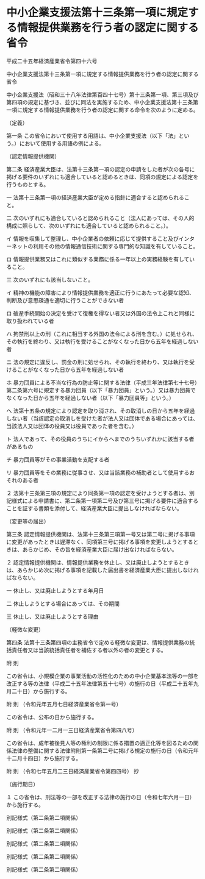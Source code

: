 # 中小企業支援法第十三条第一項に規定する情報提供業務を行う者の認定に関する省令

平成二十五年経済産業省令第四十六号

中小企業支援法第十三条第一項に規定する情報提供業務を行う者の認定に関する省令

中小企業支援法（昭和三十八年法律第百四十七号）第十三条第一項、第三項及び第四項の規定に基づき、並びに同法を実施するため、中小企業支援法第十三条第一項に規定する情報提供業務を行う者の認定に関する命令を次のように定める。

（定義）

第一条 この省令において使用する用語は、中小企業支援法（以下「法」という。）において使用する用語の例による。

（認定情報提供機関）

第二条 経済産業大臣は、法第十三条第一項の認定の申請をした者が次の各号に掲げる要件のいずれにも適合していると認めるときは、同項の規定による認定を行うものとする。

一 法第十三条第一項の経済産業大臣が定める指針に適合すると認められること。

二 次のいずれにも適合していると認められること（法人にあっては、その人的構成に照らして、次のいずれにも適合していると認められること。）。

イ 情報を収集して整理し、中小企業者の依頼に応じて提供すること及びインターネットの利用その他の情報通信技術に関する専門的な知識を有していること。

ロ 情報提供業務又はこれに類似する業務に係る一年以上の実務経験を有していること。

三 次のいずれにも該当しないこと。

イ 精神の機能の障害により情報提供業務を適正に行うにあたって必要な認知、判断及び意思疎通を適切に行うことができない者

ロ 破産手続開始の決定を受けて復権を得ない者又は外国の法令上これと同様に取り扱われている者

ハ 拘禁刑以上の刑（これに相当する外国の法令による刑を含む。）に処せられ、その執行を終わり、又は執行を受けることがなくなった日から五年を経過しない者

ニ 法の規定に違反し、罰金の刑に処せられ、その執行を終わり、又は執行を受けることがなくなった日から五年を経過しない者

ホ 暴力団員による不当な行為の防止等に関する法律（平成三年法律第七十七号）第二条第六号に規定する暴力団員（以下「暴力団員」という。）又は暴力団員でなくなった日から五年を経過しない者（以下「暴力団員等」という。）

ヘ 法第十五条の規定により認定を取り消され、その取消しの日から五年を経過しない者（当該認定の取消しを受けた者が法人又は団体である場合にあっては、当該法人又は団体の役員又は役員であった者を含む。）

ト 法人であって、その役員のうちにイからヘまでのうちいずれかに該当する者があるもの

チ 暴力団員等がその事業活動を支配する者

リ 暴力団員等をその業務に従事させ、又は当該業務の補助者として使用するおそれのある者

２ 法第十三条第三項の規定により同条第一項の認定を受けようとする者は、別記様式による申請書に、第二条第一項第二号及び第三号に掲げる要件に適合することを証する書類を添付して、経済産業大臣に提出しなければならない。

（変更等の届出）

第三条 認定情報提供機関は、法第十三条第三項第一号又は第二号に掲げる事項に変更があったときは遅滞なく、同項第三号に掲げる事項を変更しようとするときは、あらかじめ、その旨を経済産業大臣に届け出なければならない。

２ 認定情報提供機関は、情報提供業務を休止し、又は廃止しようとするときは、あらかじめ次に掲げる事項を記載した届出書を経済産業大臣に提出しなければならない。

一 休止し、又は廃止しようとする年月日

二 休止しようとする場合にあっては、その期間

三 休止し、又は廃止しようとする理由

（軽微な変更）

第四条 法第十三条第四項の主務省令で定める軽微な変更は、情報提供業務の統括責任者又は当該統括責任者を補佐する者以外の者の変更とする。

附 則

この省令は、小規模企業の事業活動の活性化のための中小企業基本法等の一部を改正する等の法律（平成二十五年法律第五十七号）の施行の日（平成二十五年九月二十日）から施行する。

附 則 （令和元年五月七日経済産業省令第一号）

この省令は、公布の日から施行する。

附 則 （令和元年一二月一三日経済産業省令第四八号）

この省令は、成年被後見人等の権利の制限に係る措置の適正化等を図るための関係法律の整備に関する法律附則第一条第二号に掲げる規定の施行の日（令和元年十二月十四日）から施行する。

附 則 （令和七年五月二三日経済産業省令第四四号） 抄

（施行期日）

１ この省令は、刑法等の一部を改正する法律の施行の日（令和七年六月一日）から施行する。

別記様式（第二条第二項関係）

[](/./pict/2FH00000055078.pdf)

別記様式（第二条第二項関係）

[](/./pict/2FH00000055079.pdf)

別記様式（第二条第二項関係）

[](/./pict/2FH00000055080.pdf)

別記様式（第二条第二項関係）

[](/./pict/2FH00000055081.pdf)

別記様式（第二条第二項関係）

[](/./pict/2FH00000055082.pdf)
